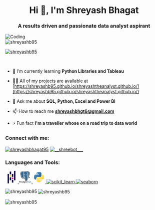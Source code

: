 <h1 align="center">Hi 👋, I'm Shreyash Bhagat</h1>
<h3 align="center">A results driven and passionate data analyst aspirant</h3>
<img align="right" alt="Coding" width="1280" src="https://i.pinimg.com/originals/fc/71/63/fc71635c7f1b09ed30413f59bb749582.gif">

<p align="left"> <img src="https://komarev.com/ghpvc/?username=shreyashb95&label=Profile%20views&color=0e75b6&style=flat" alt="shreyashb95" /> </p>

<p align="left"> <a href="https://github.com/ryo-ma/github-profile-trophy"><img src="https://github-profile-trophy.vercel.app/?username=shreyashb95" alt="shreyashb95" /></a> </p>

<p align="left"> <a href="https://twitter.com/" target="blank"><img src="https://img.shields.io/twitter/follow/?logo=twitter&style=for-the-badge" alt="" /></a> </p>

- 🌱 I’m currently learning **Python Libraries and Tableau**

- 👨‍💻 All of my projects are available at [https://shreyashb95.github.io/shreyashtheanalyst.github.io/](https://shreyashb95.github.io/shreyashtheanalyst.github.io/)

- 💬 Ask me about **SQL, Python, Excel and Power BI**

- 📫 How to reach me **shreyashbhgt6@gmail.com**

- ⚡ Fun fact **I'm a traveller whose on a road trip to data world**

<h3 align="left">Connect with me:</h3>
<p align="left">
<a href="https://linkedin.com/in/shreyashbhagat95" target="blank"><img align="center" src="https://raw.githubusercontent.com/rahuldkjain/github-profile-readme-generator/master/src/images/icons/Social/linked-in-alt.svg" alt="shreyashbhagat95" height="30" width="40" /></a>
<a href="https://instagram.com/__shreebot___" target="blank"><img align="center" src="https://raw.githubusercontent.com/rahuldkjain/github-profile-readme-generator/master/src/images/icons/Social/instagram.svg" alt="__shreebot___" height="30" width="40" /></a>
</p>

<h3 align="left">Languages and Tools:</h3>
<p align="left"> <a href="https://pandas.pydata.org/" target="_blank" rel="noreferrer"> <img src="https://raw.githubusercontent.com/devicons/devicon/2ae2a900d2f041da66e950e4d48052658d850630/icons/pandas/pandas-original.svg" alt="pandas" width="40" height="40"/> </a> <a href="https://www.postgresql.org" target="_blank" rel="noreferrer"> <img src="https://raw.githubusercontent.com/devicons/devicon/master/icons/postgresql/postgresql-original-wordmark.svg" alt="postgresql" width="40" height="40"/> </a> <a href="https://www.python.org" target="_blank" rel="noreferrer"> <img src="https://raw.githubusercontent.com/devicons/devicon/master/icons/python/python-original.svg" alt="python" width="40" height="40"/> </a> <a href="https://scikit-learn.org/" target="_blank" rel="noreferrer"> <img src="https://upload.wikimedia.org/wikipedia/commons/0/05/Scikit_learn_logo_small.svg" alt="scikit_learn" width="40" height="40"/> </a> <a href="https://seaborn.pydata.org/" target="_blank" rel="noreferrer"> <img src="https://seaborn.pydata.org/_images/logo-mark-lightbg.svg" alt="seaborn" width="40" height="40"/> </a> </p>

<p><img align="left" src="https://github-readme-stats.vercel.app/api/top-langs?username=shreyashb95&show_icons=true&locale=en&layout=compact" alt="shreyashb95" /></p>

<p>&nbsp;<img align="center" src="https://github-readme-stats.vercel.app/api?username=shreyashb95&show_icons=true&locale=en" alt="shreyashb95" /></p>

<p><img align="center" src="https://github-readme-streak-stats.herokuapp.com/?user=shreyashb95&" alt="shreyashb95" /></p>
